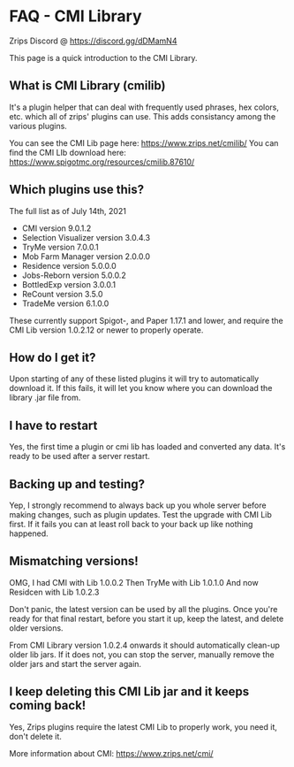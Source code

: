 # FAQ - CMI Library

Zrips Discord @ https://discord.gg/dDMamN4

This page is a quick introduction to the CMI Library. 

## What is CMI Library (cmilib)

It's a plugin helper that can deal with frequently used phrases, hex colors, etc. which all of zrips' plugins can use. This adds consistancy among the various plugins.

You can see the CMI Lib page here: <https://www.zrips.net/cmilib/>
You can find the CMI LIb download here: <https://www.spigotmc.org/resources/cmilib.87610/>

## Which plugins use this?

The full list as of July 14th, 2021

- CMI version 9.0.1.2
- Selection Visualizer version 3.0.4.3
- TryMe version 7.0.0.1
- Mob Farm Manager version 2.0.0.0
- Residence version 5.0.0.0
- Jobs-Reborn version 5.0.0.2
- BottledExp version 3.0.0.1
- ReCount version 3.5.0
- TradeMe version 6.1.0.0

These currently support Spigot-, and Paper 1.17.1 and lower, and require the CMI Lib version 1.0.2.12 or newer to properly operate.

## How do I get it?

Upon starting of any of these listed plugins it will try to automatically download it. If this fails, it will let you know where you can download the library .jar file from.

## I have to restart

Yes, the first time a plugin or cmi lib has loaded and converted any data. It's ready to be used after a server restart.

## Backing up and testing?

Yep, I strongly recommend to always back up you whole server before making changes, such as plugin updates. Test the upgrade with CMI Lib first. If it fails you can at least roll back to your back up like nothing happened.

## Mismatching versions!

OMG, I had CMI with Lib 1.0.0.2
Then TryMe with Lib 1.0.1.0
And now Residcen with Lib 1.0.2.3

Don't panic, the latest version can be used by all the plugins. Once you're ready for that final restart, before you start it up, keep the latest, and delete older versions.

From CMI Library version 1.0.2.4 onwards it should automatically clean-up older lib jars. If it does not, you can stop the server, manually remove the older jars and start the server again.

## I keep deleting this CMI Lib jar and it keeps coming back!

Yes, Zrips plugins require the latest CMI Lib to properly work, you need it, don't delete it.

More information about CMI: https://www.zrips.net/cmi/
